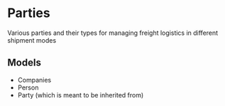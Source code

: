 # Parties

Various parties and their types for managing freight logistics in different shipment modes

## Models

- Companies
- Person
- Party (which is meant to be inherited from)
